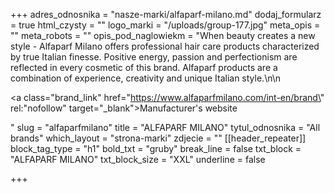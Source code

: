 +++
adres_odnosnika = "nasze-marki/alfaparf-milano.md"
dodaj_formularz = true
html_czysty = ""
logo_marki = "/uploads/group-177.jpg"
meta_opis = ""
meta_robots = ""
opis_pod_naglowiekm = "When beauty creates a new style - Alfaparf Milano offers professional hair care products characterized by true Italian finesse. Positive energy, passion and perfectionism are reflected in every cosmetic of this brand. Alfaparf products are a combination of experience, creativity and unique Italian style.\n\n    <p><a class=\"brand_link\" href=\"https://www.alfaparfmilano.com/int-en/brand\" rel:\"nofollow\" target=\"_blank\">Manufacturer's website</a></p>"
slug = "alfaparfmilano"
title = "ALFAPARF MILANO"
tytul_odnosnika = "All brands"
which_layout = "strona-marki"
zdjecie = ""
[[header_repeater]]
block_tag_type = "h1"
bold_txt = "gruby"
break_line = false
txt_block = "ALFAPARF MILANO"
txt_block_size = "XXL"
underline = false

+++
